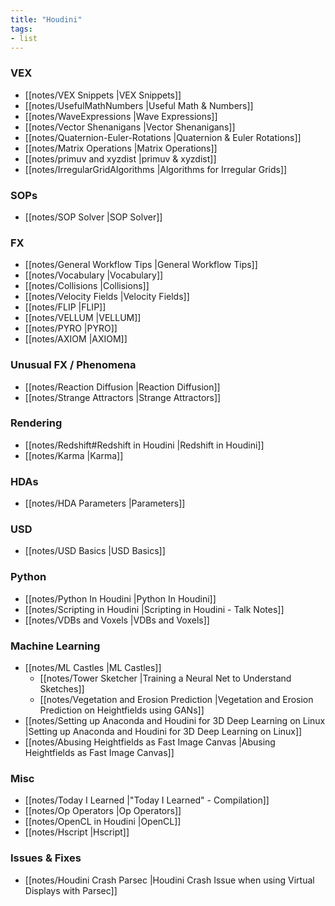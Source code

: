 ```yaml
---
title: "Houdini"
tags:
- list
---
```


### VEX
- [[notes/VEX Snippets |VEX Snippets]]
- [[notes/UsefulMathNumbers |Useful Math & Numbers]]
- [[notes/WaveExpressions |Wave Expressions]]
- [[notes/Vector Shenanigans |Vector Shenanigans]]
- [[notes/Quaternion-Euler-Rotations |Quaternion & Euler Rotations]]
- [[notes/Matrix Operations |Matrix Operations]]
- [[notes/primuv and xyzdist |primuv & xyzdist]]
- [[notes/IrregularGridAlgorithms |Algorithms for Irregular Grids]]

### SOPs
- [[notes/SOP Solver |SOP Solver]]

### FX
- [[notes/General Workflow Tips |General Workflow Tips]]
- [[notes/Vocabulary |Vocabulary]]
- [[notes/Collisions |Collisions]]
- [[notes/Velocity Fields |Velocity Fields]]
- [[notes/FLIP |FLIP]]
- [[notes/VELLUM |VELLUM]]
- [[notes/PYRO |PYRO]]
- [[notes/AXIOM |AXIOM]]

### Unusual FX / Phenomena
- [[notes/Reaction Diffusion |Reaction Diffusion]]
- [[notes/Strange Attractors |Strange Attractors]]

### Rendering
- [[notes/Redshift#Redshift in Houdini |Redshift in Houdini]]
- [[notes/Karma |Karma]]

### HDAs
- [[notes/HDA Parameters |Parameters]]

### USD
- [[notes/USD Basics |USD Basics]]

### Python
- [[notes/Python In Houdini |Python In Houdini]]
- [[notes/Scripting in Houdini |Scripting in Houdini - Talk Notes]]
- [[notes/VDBs and Voxels |VDBs and Voxels]]

### Machine Learning
- [[notes/ML Castles |ML Castles]]
	- [[notes/Tower Sketcher |Training a Neural Net to Understand Sketches]]
	- [[notes/Vegetation and Erosion Prediction |Vegetation and Erosion Prediction on Heightfields using GANs]]
- [[notes/Setting up Anaconda and Houdini for 3D Deep Learning on Linux |Setting up Anaconda and Houdini for 3D Deep Learning on Linux]]
- [[notes/Abusing Heightfields as Fast Image Canvas |Abusing Heightfields as Fast Image Canvas]]

### Misc
- [[notes/Today I Learned |"Today I Learned" - Compilation]]
- [[notes/Op Operators |Op Operators]]
- [[notes/OpenCL in Houdini |OpenCL]]
- [[notes/Hscript |Hscript]]

### Issues & Fixes
- [[notes/Houdini Crash Parsec |Houdini Crash Issue when using Virtual Displays with Parsec]]

